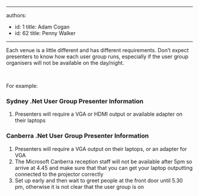 

---
authors:
  - id: 1
    title: Adam Cogan
  - id: 62
    title: Penny Walker
---




<span class='intro'> <p>Each venue is a little different and has different requirements. Don’t expect presenters to know how each user group runs, especially if the user group organisers will not be available on the day/night.</p><br> </span>

<p>​​For example&#58;</p><h3>Sydney .Net User Group Presenter Information</h3><ol><li>Presenters will require a VGA or HDMI output or available adapter on their laptops </li></ol><h3>Canberra .Net User Group Presenter Information</h3><ol><li>Presenters will require a VGA output on their laptops, or an adapter for VGA</li><li>The Microsoft Canberra reception staff will not be available after 5pm so arrive at 4.45 and make sure that that you can get your laptop outputting connected to the projector correctly</li><li>Set up early and then wait to greet people at the front door until 5.30 pm, otherwise it is not clear that the user group is on</li></ol><br>


